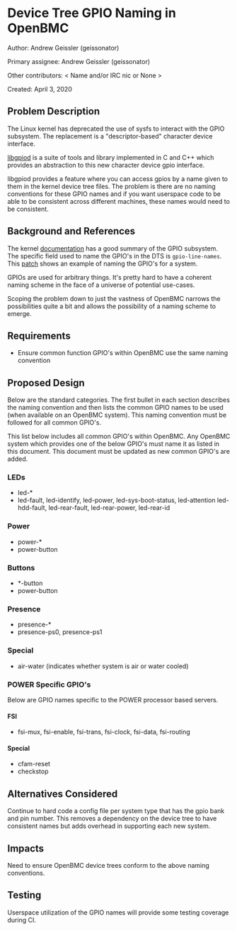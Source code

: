 # Device Tree GPIO Naming in OpenBMC

Author: Andrew Geissler (geissonator)

Primary assignee: Andrew Geissler (geissonator)

Other contributors:
  < Name and/or IRC nic or None >

Created: April 3, 2020

## Problem Description
The Linux kernel has deprecated the use of sysfs to interact with the GPIO
subsystem. The replacement is a "descriptor-based" character device interface.

[libgpiod][1] is a suite of tools and library implemented in C and C++ which
provides an abstraction to this new character device gpio interface.

libgpiod provides a feature where you can access gpios by a name given to
them in the kernel device tree files. The problem is there are no naming
conventions for these GPIO names and if you want userspace code to be able
to be consistent across different machines, these names would need to be
consistent.

## Background and References
The kernel [documentation][2] has a good summary of the GPIO subsystem. The
specific field used to name the GPIO's in the DTS is `gpio-line-names`.
This [patch][3] shows an example of naming the GPIO's for a system.

GPIOs are used for arbitrary things. It's pretty hard to have a coherent naming
scheme in the face of a universe of potential use-cases.

Scoping the problem down to just the vastness of OpenBMC narrows the
possibilities quite a bit and allows the possibility of a naming scheme to
emerge.

## Requirements
- Ensure common function GPIO's within OpenBMC use the same naming convention

## Proposed Design
Below are the standard categories. The first bullet in each section describes
the naming convention and then lists the common GPIO names to be used (when
available on an OpenBMC system). This naming convention must be followed for
all common GPIO's.

This list below includes all common GPIO's within OpenBMC. Any OpenBMC
system which provides one of the below GPIO's must name it as listed in
this document. This document must be updated as new common GPIO's are added.

### LEDs
- led-*
- led-fault, led-identify, led-power, led-sys-boot-status, led-attention
  led-hdd-fault, led-rear-fault, led-rear-power, led-rear-id

### Power
- power-*
- power-button

### Buttons
- \*-button
- power-button

### Presence
- presence-*
- presence-ps0, presence-ps1

### Special
- air-water (indicates whether system is air or water cooled)

### POWER Specific GPIO's
Below are GPIO names specific to the POWER processor based servers.

#### FSI
- fsi-mux, fsi-enable, fsi-trans, fsi-clock, fsi-data, fsi-routing

#### Special
- cfam-reset
- checkstop

## Alternatives Considered
Continue to hard code a config file per system type that has the
gpio bank and pin number. This removes a dependency on the device tree to
have consistent names but adds overhead in supporting each new system.

## Impacts
Need to ensure OpenBMC device trees conform to the above naming conventions.

## Testing
Userspace utilization of the GPIO names will provide some testing coverage
during CI.

[1]: https://git.kernel.org/pub/scm/libs/libgpiod/libgpiod.git/about/
[2]: https://www.kernel.org/doc/html/latest/driver-api/gpio/index.html
[3]: https://lore.kernel.org/linux-arm-kernel/20200306170218.79698-1-geissonator@yahoo.com/
